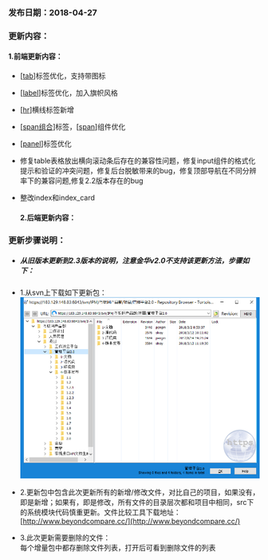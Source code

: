 ### 发布日期：2018-04-27

### 更新内容：

#### 1.前端更新内容：

* [[tab](/ji-ben-biao-dan-kong-jian/zi-tab-biao-qian-zu-3010-shi-3011.md)]标签优化，支持带图标
* [[label](/ji-ben-biao-dan-kong-jian/labelbiao-qian-3010-shi-3011.md)]标签优化，加入旗帜风格
* [[hr](/ji-ben-biao-dan-kong-jian/hrbiao-qian.md)]横线标签新增
* [[span组合](/ji-ben-biao-dan-kong-jian/spantable-he-span-tr-he-span-td-biao-qian-3010-2-3.md)]标签，[[span](/ji-ben-biao-dan-kong-jian/spanbiao-qian.md)]组件优化
* [[panel](/ji-ben-biao-dan-kong-jian/panelbiao-qian.md)]标签优化
* 修复table表格放出横向滚动条后存在的兼容性问题，修复input组件的格式化提示和验证的冲突问题，修复后台脱敏带来的bug，修复顶部导航在不同分辨率下的兼容问题,修复2.2版本存在的bug
* 整改index和index\_card

  #### 2.后端更新内容：

### 更新步骤说明：

* ##### 从旧版本更新到2.3版本的说明，注意金华v2.0不支持该更新方法，步骤如下：
* 1.从svn上下载如下更新包：  
  ![](/assets/v2.0-1.png)
* 2.更新包中包含此次更新所有的新增/修改文件，对比自己的项目，如果没有，即是新增；如果有，即是修改，所有文件的目录层次都和项目中相同，src下的系统模块代码慎重更新。文件比较工具下载地址：[http://www.beyondcompare.cc/](http://www.beyondcompare.cc/)

* 3.此次更新需要删除的文件：  
  每个增量包中都存删除文件列表，打开后可看到删除文件的列表



